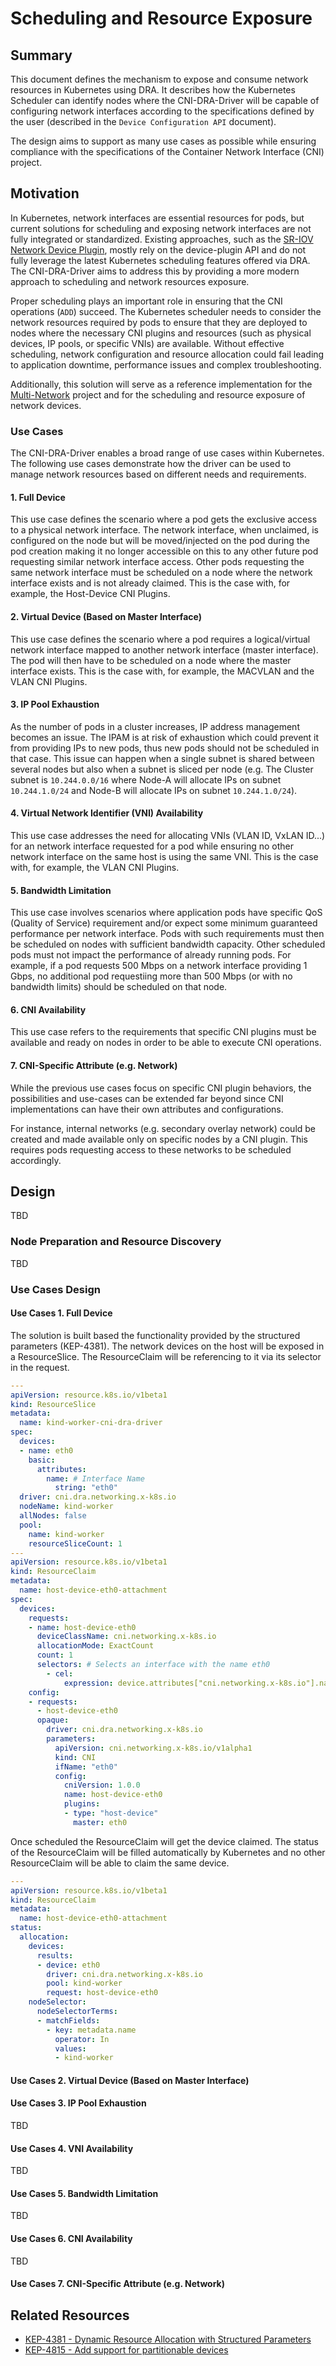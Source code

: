 # Scheduling and Resource Exposure

## Summary

This document defines the mechanism to expose and consume network resources in Kubernetes using DRA. It describes how the Kubernetes Scheduler can identify nodes where the CNI-DRA-Driver will be capable of configuring network interfaces according to the specifications defined by the user (described in the `Device Configuration API` document).

The design aims to support as many use cases as possible while ensuring compliance with the specifications of the Container Network Interface (CNI) project.

## Motivation

In Kubernetes, network interfaces are essential resources for pods, but current solutions for scheduling and exposing network interfaces are not fully integrated or standardized. Existing approaches, such as the [SR-IOV Network Device Plugin](https://github.com/k8snetworkplumbingwg/sriov-network-device-plugin), mostly rely on the device-plugin API and do not fully leverage the latest Kubernetes scheduling features offered via DRA. The CNI-DRA-Driver aims to address this by providing a more modern approach to scheduling and network resources exposure.

Proper scheduling plays an important role in ensuring that the CNI operations (`ADD`) succeed. The Kubernetes scheduler needs to consider the network resources required by pods to ensure that they are deployed to nodes where the necessary CNI plugins and resources (such as physical devices, IP pools, or specific VNIs) are available. Without effective scheduling, network configuration and resource allocation could fail leading to application downtime, performance issues and complex troubleshooting.

Additionally, this solution will serve as a reference implementation for the [Multi-Network](https://github.com/kubernetes-sigs/multi-network) project and for the scheduling and resource exposure of network devices.

### Use Cases

The CNI-DRA-Driver enables a broad range of use cases within Kubernetes. The following use cases demonstrate how the driver can be used to manage network resources based on different needs and requirements.

#### 1. Full Device

This use case defines the scenario where a pod gets the exclusive access to a physical network interface. The network interface, when unclaimed, is configured on the node but will be moved/injected on the pod during the pod creation making it no longer accessible on this to any other future pod requesting similar network interface access. Other pods requesting the same network interface must be scheduled on a node where the network interface exists and is not already claimed. This is the case with, for example, the Host-Device CNI Plugins. 

#### 2. Virtual Device (Based on Master Interface)

This use case defines the scenario where a pod requires a logical/virtual network interface mapped to another network interface (master interface). The pod will then have to be scheduled on a node where the master interface exists. This is the case with, for example, the MACVLAN and the VLAN CNI Plugins. 

#### 3. IP Pool Exhaustion

As the number of pods in a cluster increases, IP address management becomes an issue. The IPAM is at risk of exhaustion which could prevent it from providing IPs to new pods, thus new pods should not be scheduled in that case. This issue can happen when a single subnet is shared between several nodes but also when a subnet is sliced per node (e.g. The Cluster subnet is `10.244.0.0/16` where Node-A will allocate IPs on subnet `10.244.1.0/24` and Node-B will allocate IPs on subnet `10.244.1.0/24`).

#### 4. Virtual Network Identifier (VNI) Availability

This use case addresses the need for allocating VNIs (VLAN ID, VxLAN ID...) for an network interface requested for a pod while ensuring no other network interface on the same host is using the same VNI. This is the case with, for example, the VLAN CNI Plugins. 

#### 5. Bandwidth Limitation

This use case involves scenarios where application pods have specific QoS (Quality of Service) requirement and/or expect some minimum guaranteed performance per network interface. Pods with such requirements must then be scheduled on nodes with sufficient bandwidth capacity. Other scheduled pods must not impact the performance of already running pods. For example, if a pod requests 500 Mbps on a network interface providing 1 Gbps, no additional pod requestiing more than 500 Mbps (or with no bandwidth limits) should be scheduled on that node.

#### 6. CNI Availability

This use case refers to the requirements that specific CNI plugins must be available and ready on nodes in order to be able to execute CNI operations.

#### 7. CNI-Specific Attribute (e.g. Network)

While the previous use cases focus on specific CNI plugin behaviors, the possibilities and use-cases can be extended far beyond since CNI implementations can have their own attributes and configurations.

For instance, internal networks (e.g. secondary overlay network) could be created and made available only on specific nodes by a CNI plugin. This requires pods requesting access to these networks to be scheduled accordingly. 

## Design

TBD

### Node Preparation and Resource Discovery

TBD

### Use Cases Design

#### Use Cases 1. Full Device

The solution is built based the functionality provided by the structured parameters (KEP-4381). The network devices on the host will be exposed in a ResourceSlice. The ResourceClaim will be referencing to it via its selector in the request.

```yaml
---
apiVersion: resource.k8s.io/v1beta1
kind: ResourceSlice
metadata:
  name: kind-worker-cni-dra-driver
spec:
  devices:
  - name: eth0
    basic:
      attributes:
        name: # Interface Name
          string: "eth0"
  driver: cni.dra.networking.x-k8s.io
  nodeName: kind-worker
  allNodes: false
  pool:
    name: kind-worker
    resourceSliceCount: 1
---
apiVersion: resource.k8s.io/v1beta1
kind: ResourceClaim
metadata:
  name: host-device-eth0-attachment
spec:
  devices:
    requests:
    - name: host-device-eth0
      deviceClassName: cni.networking.x-k8s.io
      allocationMode: ExactCount
      count: 1
      selectors: # Selects an interface with the name eth0
        - cel:
            expression: device.attributes["cni.networking.x-k8s.io"].name == "eth0"
    config:
    - requests:
      - host-device-eth0
      opaque:
        driver: cni.dra.networking.x-k8s.io
        parameters:
          apiVersion: cni.networking.x-k8s.io/v1alpha1
          kind: CNI
          ifName: "eth0"
          config:
            cniVersion: 1.0.0
            name: host-device-eth0
            plugins:
            - type: "host-device"
              master: eth0
```

Once scheduled the ResourceClaim will get the device claimed. The status of the ResourceClaim will be filled automatically by Kubernetes and no other ResourceClaim will be able to claim the same device.
```yaml
---
apiVersion: resource.k8s.io/v1beta1
kind: ResourceClaim
metadata:
  name: host-device-eth0-attachment
status:
  allocation:
    devices:
      results:
      - device: eth0
        driver: cni.dra.networking.x-k8s.io
        pool: kind-worker
        request: host-device-eth0
    nodeSelector:
      nodeSelectorTerms:
      - matchFields:
        - key: metadata.name
          operator: In
          values:
          - kind-worker
```

#### Use Cases 2. Virtual Device (Based on Master Interface)

<!-- Sharing a single device between several ResourceClaims -->

#### Use Cases 3. IP Pool Exhaustion

TBD

#### Use Cases 4. VNI Availability

TBD

#### Use Cases 5. Bandwidth Limitation

TBD

#### Use Cases 6. CNI Availability

TBD

#### Use Cases 7. CNI-Specific Attribute (e.g. Network)

<!-- The composition of multiple network resources could solve more complex use cases in a simpler and more efficient way, enabling greater flexibility in network configuration and deployment. -->

<!-- ResourceSlice exposed by 3rd party component. -->

## Related Resources

* [KEP-4381 - Dynamic Resource Allocation with Structured Parameters](https://github.com/kubernetes/enhancements/tree/master/keps/sig-node/4381-dra-structured-parameters) 
* [KEP-4815 - Add support for partitionable devices](https://github.com/k8snetworkplumbingwg/multus-cni)